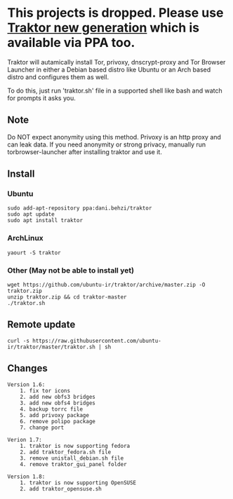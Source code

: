 # This projects is dropped. Please use [Traktor new generation](https://gitlab.com/danialbehzadi/traktor-ng) which is available via PPA too.

Traktor will autamically install Tor, privoxy, dnscrypt-proxy and Tor Browser Launcher in either a Debian based distro like Ubuntu or an Arch based distro and configures them as well.

To do this, just run 'traktor.sh' file in a supported shell like bash and watch for prompts it asks you.

## Note
Do NOT expect anonymity using this method. Privoxy is an http proxy and can leak data. If you need anonymity or strong privacy, manually run torbrowser-launcher after installing traktor and use it.

## Install
### Ubuntu
    sudo add-apt-repository ppa:dani.behzi/traktor
    sudo apt update
    sudo apt install traktor
### ArchLinux
    yaourt -S traktor
### Other (May not be able to install yet)
    wget https://github.com/ubuntu-ir/traktor/archive/master.zip -O traktor.zip
    unzip traktor.zip && cd traktor-master
    ./traktor.sh

## Remote update
    curl -s https://raw.githubusercontent.com/ubuntu-ir/traktor/master/traktor.sh | sh
    
## Changes
    Version 1.6:
        1. fix tor icons
        2. add new obfs3 bridges
        3. add new obfs4 bridges
        4. backup torrc file
        5. add privoxy package
        6. remove polipo package
        7. change port

    Verion 1.7:
        1. traktor is now supporting fedora
        2. add traktor_fedora.sh file
        3. remove unistall_debian.sh file
        4. remove traktor_gui_panel folder
    
    Version 1.8:
        1. traktor is now supporting OpenSUSE
        2. add traktor_opensuse.sh
